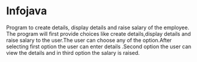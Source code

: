 # Infojava
Program to create details, display details and raise salary of the employee.
The program will first provide choices like create details,display details and raise salary to the user.The user can choose any of the option.After selecting first option the user can enter details .Second option the user can view the details and in third option the salary is raised.
